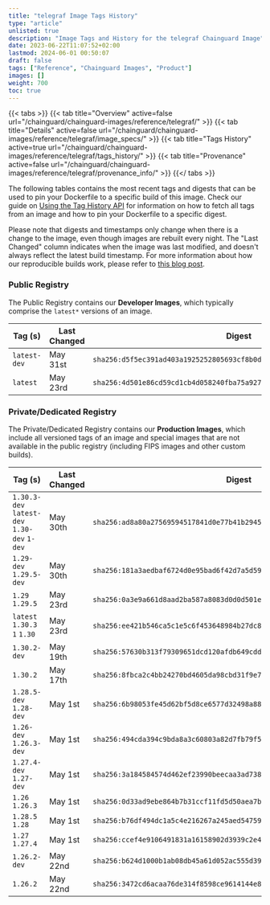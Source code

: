 ```yaml
---
title: "telegraf Image Tags History"
type: "article"
unlisted: true
description: "Image Tags and History for the telegraf Chainguard Image"
date: 2023-06-22T11:07:52+02:00
lastmod: 2024-06-01 00:50:07
draft: false
tags: ["Reference", "Chainguard Images", "Product"]
images: []
weight: 700
toc: true
---
```


{{< tabs >}}
{{< tab title="Overview" active=false url="/chainguard/chainguard-images/reference/telegraf/" >}}
{{< tab title="Details" active=false url="/chainguard/chainguard-images/reference/telegraf/image_specs/" >}}
{{< tab title="Tags History" active=true url="/chainguard/chainguard-images/reference/telegraf/tags_history/" >}}
{{< tab title="Provenance" active=false url="/chainguard/chainguard-images/reference/telegraf/provenance_info/" >}}
{{</ tabs >}}

The following tables contains the most recent tags and digests that can be used to pin your Dockerfile to a specific build of this image. Check our guide on [Using the Tag History API](/chainguard/chainguard-images/using-the-tag-history-api/) for information on how to fetch all tags from an image and how to pin your Dockerfile to a specific digest.

Please note that digests and timestamps only change when there is a change to the image, even though images are rebuilt every night. The "Last Changed" column indicates when the image was last modified, and doesn't always reflect the latest build timestamp. For more information about how our reproducible builds work, please refer to [this blog post](https://www.chainguard.dev/unchained/reproducing-chainguards-reproducible-image-builds).

### Public Registry
The Public Registry contains our **Developer Images**, which typically comprise the `latest*` versions of an image.

| Tag (s)       | Last Changed | Digest                                                                    |
|---------------|--------------|---------------------------------------------------------------------------|
|  `latest-dev` | May 31st     | `sha256:d5f5ec391ad403a1925252805693cf8b0da704b5aa2677d6deb7c8e94db0d11f` |
|  `latest`     | May 23rd     | `sha256:4d501e86cd59cd1cb4d058240fba75a9275a89364519f7048689b6c492747e30` |


### Private/Dedicated Registry
The Private/Dedicated Registry contains our **Production Images**, which include all versioned tags of an image and special images that are not available in the public registry (including FIPS images and other custom builds).

| Tag (s)                                       | Last Changed | Digest                                                                    |
|-----------------------------------------------|--------------|---------------------------------------------------------------------------|
|  `1.30.3-dev` `latest-dev` `1.30-dev` `1-dev` | May 30th     | `sha256:ad8a80a27569594517841d0e77b41b294540854b032a2dcbfbc35def9073b128` |
|  `1.29-dev` `1.29.5-dev`                      | May 30th     | `sha256:181a3aedbaf6724d0e95bad6f42d7a5d590a56ff0727175c2c4b62309ae9f471` |
|  `1.29` `1.29.5`                              | May 23rd     | `sha256:0a3e9a661d8aad2ba587a8083d0d0d501e894f95407320f15dcb29ea57914c4e` |
|  `latest` `1.30.3` `1` `1.30`                 | May 23rd     | `sha256:ee421b546ca5c1e5c6f453648984b27dc890749ecb25558976192f95da719b9b` |
|  `1.30.2-dev`                                 | May 19th     | `sha256:57630b313f79309651dcd120afdb649cddb44f0fc49a91fe4ac046bbb8d2f066` |
|  `1.30.2`                                     | May 17th     | `sha256:8fbca2c4bb24270bd4605da98cbd31f9e732a77dfc32f29b57c5a96c89c09fe0` |
|  `1.28.5-dev` `1.28-dev`                      | May 1st      | `sha256:6b98053fe45d62bf5d8ce6577d32498a8815bec32167572a9001a311715dc825` |
|  `1.26-dev` `1.26.3-dev`                      | May 1st      | `sha256:494cda394c9bda8a3c60803a82d7fb79f5d65306ec7a478310f75c9d08cdcc79` |
|  `1.27.4-dev` `1.27-dev`                      | May 1st      | `sha256:3a184584574d462ef23990beecaa3ad738a4b45910a17253f48ef869b01ba86f` |
|  `1.26` `1.26.3`                              | May 1st      | `sha256:0d33ad9ebe864b7b31ccf11fd5d50aea7bd3737526c7f892ecda729afdea1fb9` |
|  `1.28.5` `1.28`                              | May 1st      | `sha256:b76df494dc1a5c4e216267a245aed547596b6c51efa9b842cfa05ba1da6113ad` |
|  `1.27` `1.27.4`                              | May 1st      | `sha256:ccef4e9106491831a16158902d3939c2e45ecda8b7da74a68c61c2aeb2cb7b34` |
|  `1.26.2-dev`                                 | May 22nd     | `sha256:b624d1000b1ab08db45a61d052ac555d39be8723b20c3ac4ad2cd0d1271751f8` |
|  `1.26.2`                                     | May 22nd     | `sha256:3472cd6acaa76de314f8598ce9614144e83e161a528a87da4f70bf4d214afee7` |

